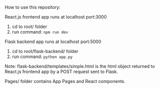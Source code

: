 How to use this repository:

React.js frontend app runs at localhost port:3000

1. cd to root/ folder 
2. run command: `npm run dev`

Flask backend app runs at localhost port:5000

1. cd to root/flask-backend/ folder
2. run command: `python app.py`

Note: flask-backend/templates/simple.html is the html object returned to React.js frontend app by a POST request sent to Flask.

Pages/ folder contains  App Pages and React components.
